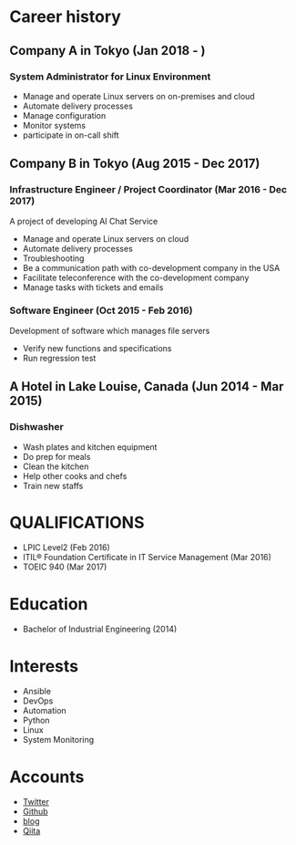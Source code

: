 # Career history

## Company A in Tokyo (Jan 2018 - )

### System Administrator for Linux Environment

- Manage and operate Linux servers on on-premises and cloud 
- Automate delivery processes 
- Manage configuration 
- Monitor systems 
- participate in on-call shift

## Company B in Tokyo (Aug 2015 - Dec 2017)

### Infrastructure Engineer / Project Coordinator (Mar 2016 - Dec 2017)
A project of developing AI Chat Service  

- Manage and operate Linux servers on cloud
- Automate delivery processes
- Troubleshooting
- Be a communication path with co-development company in the USA
- Facilitate teleconference with the co-development company
- Manage tasks with tickets and emails

### Software Engineer (Oct 2015 - Feb 2016)

Development of software which manages file servers 

- Verify new functions and specifications 
- Run regression test

## A Hotel in Lake Louise, Canada (Jun 2014 - Mar 2015)

### Dishwasher

- Wash plates and kitchen equipment
- Do prep for meals
- Clean the kitchen
- Help other cooks and chefs
- Train new staffs

# QUALIFICATIONS

- LPIC Level2 (Feb 2016)
- ITIL® Foundation Certificate in IT Service Management (Mar 2016)
- TOEIC 940 (Mar 2017)

# Education 

- Bachelor of Industrial Engineering (2014)

# Interests

- Ansible
- DevOps
- Automation
- Python
- Linux
- System Monitoring

# Accounts

- [Twitter](https://twitter.com/koh_sh)
- [Github](https://github.com/koh-sh)
- [blog](https://koh-sh.hatenablog.com)
- [Qiita](https://qiita.com/koh-sh)
